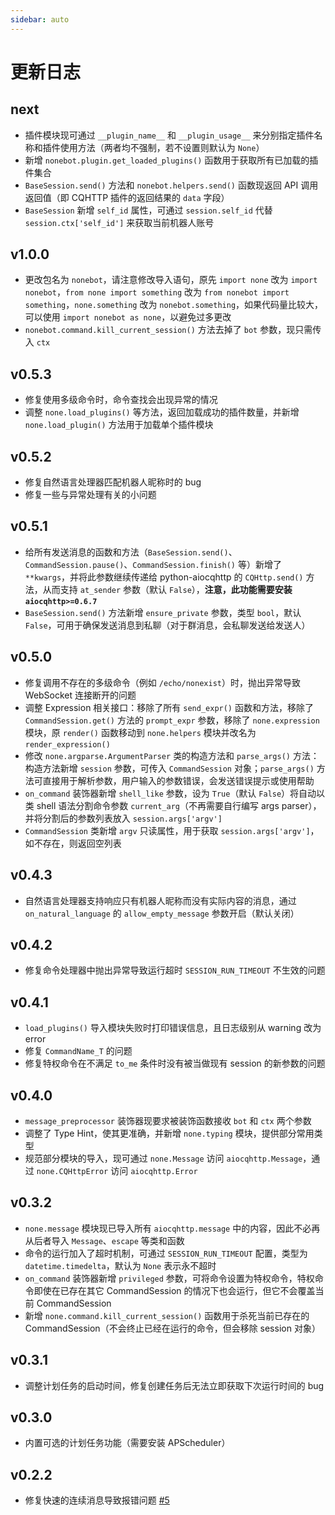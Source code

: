 ```yaml
---
sidebar: auto
---
```


# 更新日志

## next

- 插件模块现可通过 `__plugin_name__` 和 `__plugin_usage__` 来分别指定插件名称和插件使用方法（两者均不强制，若不设置则默认为 `None`）
- 新增 `nonebot.plugin.get_loaded_plugins()` 函数用于获取所有已加载的插件集合
- `BaseSession.send()` 方法和 `nonebot.helpers.send()` 函数现返回 API 调用返回值（即 CQHTTP 插件的返回结果的 `data` 字段）
- `BaseSession` 新增 `self_id` 属性，可通过 `session.self_id` 代替 `session.ctx['self_id']` 来获取当前机器人账号

## v1.0.0

- 更改包名为 `nonebot`，请注意修改导入语句，原先 `import none` 改为 `import nonebot`，`from none import something` 改为 `from nonebot import something`，`none.something` 改为 `nonebot.something`，如果代码量比较大，可以使用 `import nonebot as none`，以避免过多更改
- `nonebot.command.kill_current_session()` 方法去掉了 `bot` 参数，现只需传入 `ctx`

## v0.5.3

- 修复使用多级命令时，命令查找会出现异常的情况
- 调整 `none.load_plugins()` 等方法，返回加载成功的插件数量，并新增 `none.load_plugin()` 方法用于加载单个插件模块

## v0.5.2

- 修复自然语言处理器匹配机器人昵称时的 bug
- 修复一些与异常处理有关的小问题

## v0.5.1

- 给所有发送消息的函数和方法（`BaseSession.send()`、`CommandSession.pause()`、`CommandSession.finish()` 等）新增了 `**kwargs`，并将此参数继续传递给 python-aiocqhttp 的 `CQHttp.send()` 方法，从而支持 `at_sender` 参数（默认 `False`），**注意，此功能需要安装 `aiocqhttp>=0.6.7`**
- `BaseSession.send()` 方法新增 `ensure_private` 参数，类型 `bool`，默认 `False`，可用于确保发送消息到私聊（对于群消息，会私聊发送给发送人）

## v0.5.0

- 修复调用不存在的多级命令（例如 `/echo/nonexist`）时，抛出异常导致 WebSocket 连接断开的问题
- 调整 Expression 相关接口：移除了所有 `send_expr()` 函数和方法，移除了 `CommandSession.get()` 方法的 `prompt_expr` 参数，移除了 `none.expression` 模块，原 `render()` 函数移动到 `none.helpers` 模块并改名为 `render_expression()`
- 修改 `none.argparse.ArgumentParser` 类的构造方法和 `parse_args()` 方法：构造方法新增 `session` 参数，可传入 `CommandSession` 对象；`parse_args()` 方法可直接用于解析参数，用户输入的参数错误，会发送错误提示或使用帮助
- `on_command` 装饰器新增 `shell_like` 参数，设为 `True`（默认 `False`）将自动以类 shell 语法分割命令参数 `current_arg`（不再需要自行编写 args parser），并将分割后的参数列表放入 `session.args['argv']`
- `CommandSession` 类新增 `argv` 只读属性，用于获取 `session.args['argv']`，如不存在，则返回空列表

## v0.4.3

- 自然语言处理器支持响应只有机器人昵称而没有实际内容的消息，通过 `on_natural_language` 的 `allow_empty_message` 参数开启（默认关闭）

## v0.4.2

- 修复命令处理器中抛出异常导致运行超时 `SESSION_RUN_TIMEOUT` 不生效的问题

## v0.4.1

- `load_plugins()` 导入模块失败时打印错误信息，且日志级别从 warning 改为 error
- 修复 `CommandName_T` 的问题
- 修复特权命令在不满足 `to_me` 条件时没有被当做现有 session 的新参数的问题

## v0.4.0

- `message_preprocessor` 装饰器现要求被装饰函数接收 `bot` 和 `ctx` 两个参数
- 调整了 Type Hint，使其更准确，并新增 `none.typing` 模块，提供部分常用类型
- 规范部分模块的导入，现可通过 `none.Message` 访问 `aiocqhttp.Message`，通过 `none.CQHttpError` 访问 `aiocqhttp.Error`

## v0.3.2

- `none.message` 模块现已导入所有 `aiocqhttp.message` 中的内容，因此不必再从后者导入 `Message`、`escape` 等类和函数
- 命令的运行加入了超时机制，可通过 `SESSION_RUN_TIMEOUT` 配置，类型为 `datetime.timedelta`，默认为 `None` 表示永不超时
- `on_command` 装饰器新增 `privileged` 参数，可将命令设置为特权命令，特权命令即使在已存在其它 CommandSession 的情况下也会运行，但它不会覆盖当前 CommandSession
- 新增 `none.command.kill_current_session()` 函数用于杀死当前已存在的 CommandSession（不会终止已经在运行的命令，但会移除 session 对象）

## v0.3.1

- 调整计划任务的启动时间，修复创建任务后无法立即获取下次运行时间的 bug

## v0.3.0

- 内置可选的计划任务功能（需要安装 APScheduler）

## v0.2.2

- 修复快速的连续消息导致报错问题 [#5](https://github.com/richardchien/nonebot/issues/5)
